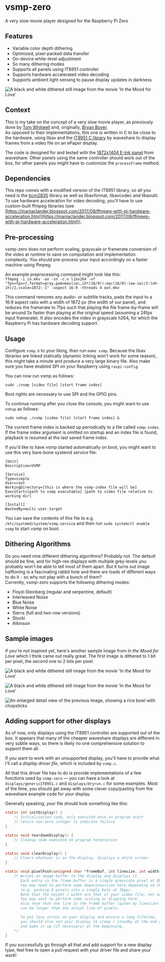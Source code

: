 # vsmp-zero
A very slow movie player designed for the Raspberry Pi Zero

## Features

* Variable color depth dithering
* Optimized, pixel-packed data transfer
* On-device white-level adjustment
* So many dithering modes
* Supports all panels using IT8951 controller
* Supports hardware accelerated video decoding
* Supports ambient light sensing to pause display updates in darkness

![A black and white dithered still image from the movie 'In the Mood for Love'](img/header.png)

## Context

This is my take on the concept of a very slow movie player, as previously done by [Tom Whitwell](https://debugger.medium.com/how-to-build-a-very-slow-movie-player-in-2020-c5745052e4e4)
and, originally, [Bryan Boyer](https://medium.com/s/story/very-slow-movie-player-499f76c48b62).  
As opposed to their implementations, this one is written in C to be close to the hardware, using libav and the [IT8951 C library](https://github.com/waveshare/IT8951) by waveshare to display frames from a video file on an ePaper display.

The code is designed for and tested with the [1872x1404 E-Ink panel](https://www.waveshare.com/product/raspberry-pi/displays/e-paper/7.8inch-e-paper-hat.htm) from waveshare. Other panels using the same controller should work out of the box, for other panels you might have to customize the `processFrame` method.

## Dependencies

This repo comes with a modified version of the IT8951 library, so all you need is the [bcm2835](http://www.airspayce.com/mikem/bcm2835/) library as well as libavformat, libavcodec and libavutil.  
To use hardware acceleration for video decoding, you'll have to use custom-built ffmpeg libraries (see [https://maniaclander.blogspot.com/2017/08/ffmpeg-with-pi-hardware-acceleration.html](https://maniaclander.blogspot.com/2017/08/ffmpeg-with-pi-hardware-acceleration.html)).

## Pre-processing

vsmp-zero does not perform scaling, grayscale or framerate conversion of the video at runtime to save on computation and implementation complexity. You should pre-process your input accordingly on a faster machine using ffmpeg.

An example preprocessing command might look like this:  
`ffmpeg -i in.mkv -an -sn -c:v libx264 -vf "fps=fps=7,format=gray,pad=max(iw\,ih*(16/9)):ow/(16/9):(ow-iw)/2:(oh-ih)/2,scale=1872:-1" -aspect 16:9 -threads 4 out.mkv`  

This command removes any audio- or subtitle tracks, pads the input to a 16:9 aspect ratio with a width of 1872 px (the width of our panel), and reduces the framerate to 7fps such that playing the file frame-by-frame will be around 3x faster than playing at the original speed (assuming a 24fps input framerate). It also encodes the video in grayscale h264, for which the Raspberry Pi has hardware decoding support. 

## Usage

Configure `vsmp.h` to your liking, then run `make vsmp`. Because the libav libraries are linked statically (dynamic linking won't work for some reason), this might take a minute and produce a very large binary file. Also make sure you have enabled SPI on your Raspberry using `raspi-config`.  

You can now run vsmp as follows:

`sudo ./vsmp [video file] [start frame index]`  

Root rights are necessary to use SPI and the GPIO pins.  

To continue running after you close the console, you might want to use `nohup` as follows:

`sudo nohup ./vsmp [video file] [start frame index] &`

The current frame index is backed up periodically to a file called `vsmp-index`. If the frame index argument is omitted on startup and an index file is found, playback is resumed at the last saved frame index.  

If you'd like to have vsmp started automatically on boot, you might want to use this very bare-bone systemd service file:

```
[Unit]
Description=VSMP

[Service]
Type=simple
User=root
WorkingDirectory=[this is where the vsmp-index file will be]
ExecStart=[path to vsmp executable] [path to video file relative to working dir]

[Install]
WantedBy=multi-user.target
```

You can save the contents of this file to e.g. `/etc/systemd/system/vsmp.service` and then run `sudo systemctl enable vsmp` to start vsmp on boot.

## Dithering Algorithms

Do you need nine different dithering algorithms? Probably not. The default should be fine, and for high-res displays with multiple grey-levels you probably won't be able to tell most of them apart. But it turns out image halftoning is a fascinating rabbit hole and there are loads of different ways to do it - so why not play with a bunch of them?  
Currently, vsmp-zero supports the following dithering modes:

- Floyd-Steinberg (regular and serpentine, default)
- Interleaved Noise
- Blue Noise
- White Noise
- Sierra (full and two-row versions)
- Stucki
- Atkinson

## Sample images

If you're not inspired yet, here's another sample image from *In the Mood for Love* which I think came out really great. The first image is dithered to 1 bit per pixel, the second one to 2 bits per pixel.

![A black and white dithered still image from the movie 'In the Mood for Love'](img/dither-1bpp.png)

![A black and white dithered still image from the movie 'In the Mood for Love'](img/dither-2bpp.png)

![An enlarged detail view of the previous image, showing a rice bowl with chopsticks](img/dither-detail.png)

## Adding support for other displays

As of now, only displays using the IT8951 controller are supported out of the box. It appears that many of the cheaper waveshare displays are different in very subtle ways, so there is likely no one comprehensive solution to support them all.  

If you want to work with an unsupported display, you'll have to provide what I'll call a *display driver file*, which is included by `vsmp.c`.  

All that this driver file has to do is provide implementations of a few functions used by `vsmp-zero` — you can have a look at `displays/genericIT8951.c` and `displays/dryrun.c` for some examples. Most of the time, you should get away with some clever copy/pasting from the waveshare example code for your display.  

Generally speaking, your file should look something like this:
```c
static int initDisplay() {
	// Initialization code, only executed once on program start
	// return non-zero integer to indicate failure
}

static void teardownDisplay() {
	// Cleanup code executed on program termination
}

static void clearDisplay() {
	// Clears whatever is on the display, displays a white screen
}

static void pixelPush(unsigned char *frameBuf, int linesize, int width, int height) {
	/* Writes an image buffer to the display and displays it.
	   Each entry in the frame buffer is a single greyscale pixel at 8bpp.
	   You may need to perform some downconversion here depending on the display
	   (e.g. packing 8 pixels into a singly byte at 1bpp).
	   Note that the height / width are that of your video file, not necessarily your display.
	   You may want to perform some scaling or aligning here.
	   Also note that one line in the frame buffer (given by linesize)
	   can be longer than the actual line of pixels.

	   To put less strain on your display and ensure a long lifetime,
	   you should also set your display to sleep / standby at the end of this method
	   and wake it up (if necessary) at the beginning.
	*/
}
```

If you successfully go through all that and add support for a new display type, feel free to open a pull request with your driver file and share your work!